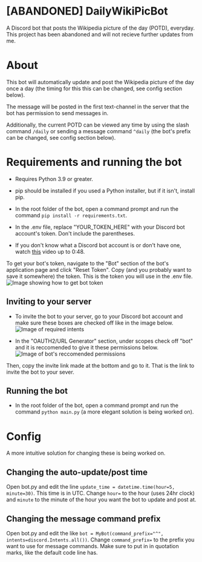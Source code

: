# [ABANDONED] DailyWikiPicBot
A Discord bot that posts the Wikipedia picture of the day (POTD), everyday. This project has been abandoned and will not recieve further updates from me.

# About
This bot will automatically update and post the Wikipedia picture of the day once a day (the timing for this this can be changed, see config section below).

The message will be posted in the first text-channel in the server that the bot has permission to send messages in.

Additionally, the current POTD can be viewed any time by using the slash command `/daily` or sending a message command `^daily` (the bot's prefix can be changed, see config section below).

# Requirements and running the bot
- Requires Python 3.9 or greater.

- pip should be installed if you used a Python installer, but if it isn't, install pip.

- In the root folder of the bot, open a command prompt and run the command `pip install -r requirements.txt`.

- In the .env file, replace "YOUR_TOKEN_HERE" with your Discord bot account's token. Don't include the parentheses.

- If you don't know what a Discord bot account is or don't have one, watch [this](https://youtu.be/Gqurhm2QxA0?t=12) video up to 0:48.

To get your bot's token, navigate to the "Bot" section of the bot's application page and click "Reset Token". Copy (and you probably want to save it somewhere) the token. This is the token you will use in the .env file.
![Image showing how to get bot token](https://user-images.githubusercontent.com/47580914/208227610-e9484423-8b84-4a2b-a6d2-856e2b99115d.png)


## Inviting to your server
- To invite the bot to your server, go to your Discord bot account and make sure these boxes are checked off like in the image below.
![Image of required intents](https://user-images.githubusercontent.com/47580914/208226855-93026a5c-a97c-4ba0-a128-4663192080c0.png)

- In the "OAUTH2/URL Generator" section, under scopes check off "bot" and it is reccomended to give it these permissions below.
![Image of bot's reccomended permissions](https://user-images.githubusercontent.com/47580914/208226842-2df7df79-91c9-4d1d-a21a-0a383e16698d.png)

Then, copy the invite link made at the bottom and go to it. That is the link to invite the bot to your sever.

## Running the bot
- In the root folder of the bot, open a command prompt and run the command `python main.py` (a more elegant solution is being worked on).

# Config
A more intuitive solution for changing these is being worked on.
## Changing the auto-update/post time
Open bot.py and edit the line `update_time = datetime.time(hour=5, minute=30)`. This time is in UTC. Change `hour=` to the hour (uses 24hr clock) and `minute` to the minute of the hour you want the bot to update and post at.
## Changing the message command prefix
Open bot.py and edit the like `bot = MyBot(command_prefix="^", intents=discord.Intents.all())`. Change `command_prefix=` to the prefix you want to use for message commands. Make sure to put in in quotation marks, like the default code line has.
